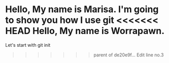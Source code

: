 Hello, My name is Marisa. 
I'm going to show you how I use git
<<<<<<< HEAD
Hello, My name is Worrapawn.
=======
Let's start with git init
>>>>>>> parent of de20e9f... Edit line no.3


